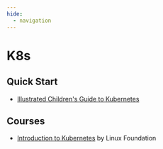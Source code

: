 ```yaml
---
hide:
  - navigation
---
```

# K8s

## Quick Start
- [Illustrated Children's Guide to Kubernetes](https://www.cncf.io/phippy/the-childrens-illustrated-guide-to-kubernetes/)

## Courses
- [Introduction to Kubernetes](https://training.linuxfoundation.org/training/introduction-to-kubernetes/) by Linux Foundation